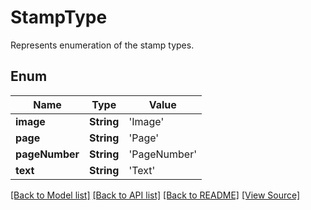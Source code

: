 # StampType
Represents enumeration of the stamp types.

## Enum
Name | Type | Value
------------ | ------------- | -------------
**image** | **String** | 'Image'
**page** | **String** | 'Page'
**pageNumber** | **String** | 'PageNumber'
**text** | **String** | 'Text'

[[Back to Model list]](../README.md#documentation-for-models) [[Back to API list]](../README.md#documentation-for-api-endpoints) [[Back to README]](../README.md) [[View Source]](../AsposePdfCloud/Models/StampType.swift)

